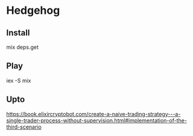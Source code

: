 # Hedgehog

## Install
mix deps.get

## Play
iex -S mix

## Upto

https://book.elixircryptobot.com/create-a-naive-trading-strategy---a-single-trader-process-without-supervision.html#implementation-of-the-third-scenario
